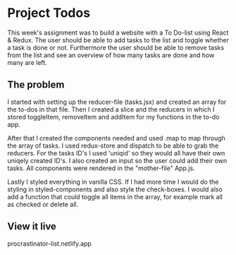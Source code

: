 # Project Todos

This week's assignment was to build a website with a To Do-list using React & Redux. The user should be able to add tasks to the list and toggle whether a task is done or not. Furthermore the user should be able to remove tasks from the list and see an overview of how many tasks are done and how many are left.

## The problem

I started with setting up the reducer-file (tasks.jsx) and created an array for the to-dos in that file. Then I created a slice and the reducers in which I stored toggleItem, removeItem and addItem for my functions in the to-do app.

After that I created the components needed and used .map to map through the array of tasks. I used redux-store and dispatch to be able to grab the reducers. For the tasks ID's I used 'uniqid' so they would all have their own uniqely created ID's. I also created an input so the user could add their own tasks. All components were rendered in the "mother-file" App.js. 

Lastly I styled everything in vanilla CSS. If I had more time I would do the styling in styled-components and also style the check-boxes. I would also add a function that could toggle all items in the array, for example mark all as checked or delete all.


## View it live

procrastinator-list.netlify.app
